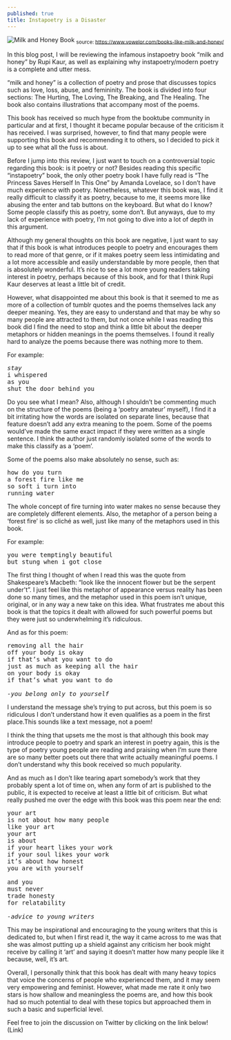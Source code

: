 ```yaml
---
published: true
title: Instapoetry is a Disaster
---
```

![Milk and Honey Book](https://www.vowelor.com/wp-content/uploads/2019/05/Books-Like-Milk-and-Honey.jpg)
<sub>source: https://www.vowelor.com/books-like-milk-and-honey/</sub>

In this blog post, I will be reviewing the infamous instapoetry book “milk and honey” by Rupi Kaur, as well as explaining why instapoetry/modern poetry is a complete and utter mess. 

“milk and honey” is a collection of poetry and prose that discusses topics such as love, loss, abuse, and femininity. The book is divided into four sections: The Hurting, The Loving, The Breaking, and The Healing. The book also contains illustrations that accompany most of the poems. 

This book has received so much hype from the booktube community in particular and at first, I thought it became popular because of the criticism it has received. I was surprised, however, to find that many people were supporting this book and recommending it to others, so I decided to pick it up to see what all the fuss is about. 

Before I jump into this review, I just want to touch on a controversial topic regarding this book: is it poetry or not? Besides reading this specific “instapoetry” book, the only other poetry book I have fully read is “The Princess Saves Herself In This One” by Amanda Lovelace, so I don’t have much experience with poetry. Nonetheless, whatever this book was, I find it really difficult to classify it as poetry, because to me, it seems more like abusing the enter and tab buttons on the keyboard. But what do I know? Some people classify this as poetry, some don’t. But anyways, due to my lack of experience with poetry, I’m not going to dive into a lot of depth in this argument. 

Although my general thoughts on this book are negative, I just want to say that if this book is what introduces people to poetry and encourages them to read more of that genre, or if it makes poetry seem less intimidating and a lot more accessible and easily understandable by more people, then that is absolutely wonderful. It’s nice to see a lot more young readers taking interest in poetry, perhaps because of this book, and for that I think Rupi Kaur deserves at least a little bit of credit. 

However, what disappointed me about this book is that it seemed to me as more of a collection of tumblr quotes and the poems themselves lack any deeper meaning. Yes, they are easy to understand and that may be why so many people are attracted to them, but not once while I was reading this book did I find the need to stop and think a little bit about the deeper metaphors or hidden meanings in the poems themselves. I found it really hard to analyze the poems because there was nothing more to them. 

For example:

<pre class="highlighter-rouge">
<i>stay</i>
i whispered
as you
shut the door behind you
</pre>

Do you see what I mean?
Also, although I shouldn’t be commenting much on the structure of the poems (being a ‘poetry amateur’ myself), I find it a bit irritating how the words are isolated on separate lines, because that feature doesn’t add any extra meaning to the poem. Some of the poems would’ve made the same exact impact if they were written as a single sentence. I think the author just randomly isolated some of the words to make this classify as a ‘poem’. 

Some of the poems also make absolutely no sense, such as:

<pre class="highlighter-rouge">
how do you turn
a forest fire like me
so soft i turn into
running water
</pre>

The whole concept of fire turning into water makes no sense because they are completely different elements. Also, the metaphor of a person being a ‘forest fire’ is so cliché as well, just like many of the metaphors used in this book. 

For example:

<pre class="highlighter-rouge">
you were temptingly beautiful
but stung when i got close
</pre>

The first thing I thought of when I read this was the quote from Shakespeare’s Macbeth: “look like the innocent flower but be the serpent under't”. I just feel like this metaphor of appearance versus reality has been done so many times, and the metaphor used in this poem isn’t unique, original, or in any way a new take on this idea. 
What frustrates me about this book is that the topics it dealt with allowed for such powerful poems but they were just so underwhelming it’s ridiculous. 

And as for this poem:

<pre class="highlighter-rouge">
removing all the hair
off your body is okay
if that’s what you want to do
just as much as keeping all the hair
on your body is okay
if that’s what you want to do

<i>-you belong only to yourself</i>
</pre>

I understand the message she’s trying to put across, but this poem is so ridiculous I don’t understand how it even qualifies as a poem in the first place.This sounds like a text message, not a poem!

I think the thing that upsets me the most is that although this book may introduce people to poetry and spark an interest in poetry again, this is the type of poetry young people are reading and praising when I’m sure there are so many better poets out there that write actually meaningful poems. I don’t understand why this book received so much popularity. 

And as much as I don’t like tearing apart somebody’s work that they probably spent a lot of time on, when any form of art is published to the public, it is expected to receive at least a little bit of criticism. But what really pushed me over the edge with this book was this poem near the end:

<pre class="highlighter-rouge">
your art
is not about how many people
like your art
your art
is about
if your heart likes your work
if your soul likes your work
it’s about how honest 
you are with yourself

and you 
must never
trade honesty
for relatability

<i>-advice to young writers</i>
</pre>

This may be inspirational and encouraging to the young writers that this is dedicated to, but when I first read it, the way it came across to me was that she was almost putting up a shield against any criticism her book might receive by calling it ‘art’ and saying it doesn’t matter how many people like it because, well, it’s art. 

Overall, I personally think that this book has dealt with many heavy topics that voice the concerns of people who experienced them, and it may seem very empowering and feminist. However, what made me rate it only two stars is how shallow and meaningless the poems are, and how this book had so much potential to deal with these topics but approached them in such a basic and superficial level. 

Feel free to join the discussion on Twitter by clicking on the link below!
(Link)
